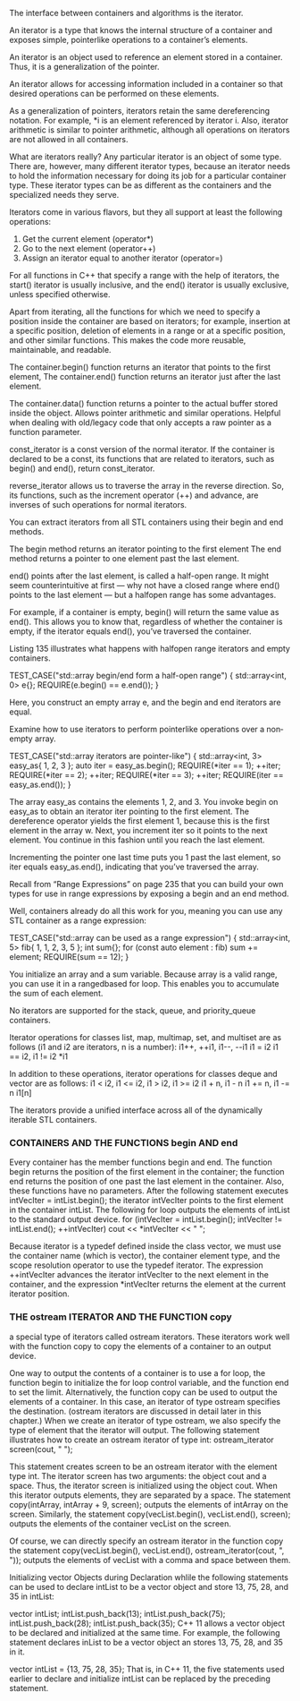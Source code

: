 The interface between containers and algorithms is the iterator.

An iterator is a type that knows the internal structure of a container and exposes simple, pointer­like operations to a container’s elements.

An iterator is an object used to reference an element stored in a container. Thus, it is a generalization of the pointer.

An iterator allows for accessing information included in a container so that desired operations can be performed on these elements.

As a generalization of pointers, iterators retain the same dereferencing notation. For example, *i is an element referenced by iterator i. Also, iterator arithmetic is similar to pointer arithmetic, although all operations on iterators are not allowed in all containers.



What are iterators really? Any particular iterator is an object of some type. There are, however,
many different iterator types, because an iterator needs to hold the information necessary for doing
its job for a particular container type. These iterator types can be as different as the containers and
the specialized needs they serve.

Iterators come in various flavors, but they all support at least the following operations:
1. Get the current element (operator*)
2. Go to the next element (operator++)
3. Assign an iterator equal to another iterator (operator=)






For all functions in C++ that specify a range with the help of iterators, the start() iterator is usually inclusive, and the end() iterator is usually exclusive, unless specified otherwise.


Apart from iterating, all the functions for which we need to specify a position inside the container are based on iterators; for example, insertion at a specific position, deletion
of elements in a range or at a specific position, and other similar functions. This makes the code more reusable, maintainable, and readable.

The container.begin() function returns an iterator that points to the first element,
The container.end() function returns an iterator just after the last element.

The container.data() function returns a pointer to the actual buffer stored inside the object. Allows pointer arithmetic and similar operations. Helpful when dealing with old/legacy code that only accepts a raw pointer as a function parameter.

const_iterator is a const version of the normal iterator. If
the container is declared to be a const, its functions that are related to iterators, such as begin() and end(), return const_iterator.

reverse_iterator allows us to traverse the array in the reverse direction. So, its functions, such as the increment operator (++) and advance, are inverses of such operations for normal iterators.







You can extract iterators from all STL containers using their begin and end methods.

The begin method returns an iterator pointing to the first element
The end method returns a pointer to one element past the last element.


end() points after the last element, is called a half-open range. It might seem counterintuitive at first — why not have a closed range where end() points to the last element — but a halfopen range has some advantages.

For example, if a container is empty, begin() will return the same value as end(). This allows you to know that, regardless of whether the container is empty, if the iterator equals end(), you’ve traversed the container.

Listing 13­5 illustrates what happens with half­open range iterators and
empty containers.

TEST_CASE("std::array begin/end form a half-open range") {
	std::array<int, 0> e{};
	REQUIRE(e.begin() == e.end());
}

Here, you construct an empty array e, and the begin and end iterators are equal.

Examine how to use iterators to perform pointer­like operations over a non­empty array.

TEST_CASE("std::array iterators are pointer-like") {
	std::array<int, 3> easy_as{ 1, 2, 3 };
	auto iter = easy_as.begin();
	REQUIRE(*iter == 1);
	++iter;
	REQUIRE(*iter == 2);
	++iter;
	REQUIRE(*iter == 3);
	++iter;
	REQUIRE(iter == easy_as.end());
}

The array easy_as contains the elements 1, 2, and 3.
You invoke begin on easy_as to obtain an iterator iter pointing to the first element.
The dereference operator yields the first element 1, because this is the first element in the array w.
Next, you increment iter so it points to the next element.
You continue in this fashion until you reach the last element.

Incrementing the pointer one last time puts you 1 past the last element, so iter equals easy_as.end(), indicating that you’ve traversed the array.

Recall from “Range Expressions” on page 235 that you can build your own types for use in range expressions by exposing a begin and an end method.

Well, containers already do all this work for you, meaning you can use any
STL container as a range expression:

TEST_CASE("std::array can be used as a range expression") {
	std::array<int, 5> fib{ 1, 1, 2, 3, 5 };
	int sum{};
	for (const auto element : fib)
	sum += element;
	REQUIRE(sum == 12);
}

You initialize an array and a sum variable. Because array is a valid
range, you can use it in a ranged­based for loop. This enables you to
accumulate the sum of each element.





















No iterators are supported for the stack, queue, and priority_queue containers.

Iterator operations for classes list, map, multimap, set, and multiset are as follows (i1 and i2 are iterators, n is a number):
	 i1++, ++i1, i1--, --i1
	 i1 = i2
	 i1 == i2, i1 != i2
	 *i1

In addition to these operations, iterator operations for classes deque and vector are as follows:
	 i1 < i2, i1 <= i2, i1 > i2, i1 >= i2
	 i1 + n, i1 - n
	 i1 += n, i1 -= n
	 i1[n]

The iterators provide a unified interface across all of the dynamically iterable STL containers.















### CONTAINERS AND THE FUNCTIONS begin AND end
Every container has the member functions begin and end. The function begin
returns the position of the first element in the container; the function end returns the
position of one past the last element in the container. Also, these functions have no
parameters.
After the following statement executes
intVecIter = intList.begin();
the iterator intVecIter points to the first element in the container intList.
The following for loop outputs the elements of intList to the standard output
device.
for (intVecIter = intList.begin(); intVecIter != intList.end();
++intVecIter)
cout << *intVecIter << " ";

Because iterator is a typedef defined inside the class vector, we must use the container name (which is vector), the container element type, and the scope resolution operator to use the typedef iterator.
The expression
++intVecIter
advances the iterator intVecIter to the next element in the container, and the
expression
*intVecIter
returns the element at the current iterator position.


### THE ostream ITERATOR AND THE FUNCTION copy
a special type of iterators called
ostream iterators. These iterators work well with the function copy to copy the
elements of a container to an output device.

One way to output the contents of a container is to use a for loop, the function
begin to initialize the for loop control variable, and the function end to set the limit.
Alternatively, the function copy can be used to output the elements of a container. In
this case, an iterator of type ostream specifies the destination. (ostream iterators are
discussed in detail later in this chapter.) When we create an iterator of type ostream,
we also specify the type of element that the iterator will output.
The following statement illustrates how to create an ostream iterator of type int:
ostream_iterator<int> screen(cout, " ");

This statement creates screen to be an ostream iterator with the element type int.
The iterator screen has two arguments: the object cout and a space. Thus, the iterator screen is initialized using the object cout. When this iterator outputs elements,
they are separated by a space.
The statement
copy(intArray, intArray + 9, screen);
outputs the elements of intArray on the screen. Similarly, the statement
copy(vecList.begin(), vecList.end(), screen);
outputs the elements of the container vecList on the screen.

Of course, we can directly specify an ostream iterator in the function copy the statement
copy(vecList.begin(), vecList.end(),
ostream_iterator<int>(cout, ", "));
outputs the elements of vecList with a comma and space between them.

Initializing vector Objects during Declaration
whlile the following statements can be used to declare intList to be a vector<int> object and store 13, 75, 28, and 35 in intList:

vector<int> intList;
intList.push_back(13);
intList.push_back(75);
intList.push_back(28);
intList.push_back(35);
C++ 11 allows a vector object to be declared and initialized at the same time. For example, the following statement declares inList to be a vector<int> object an stores 13, 75, 28, and 35 in it.

vector<int> intList = {13, 75, 28, 35};
That is, in C++ 11, the five statements used earlier to declare and initialize intList can be replaced by the preceding statement.
